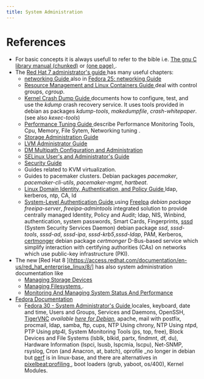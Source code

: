 ```yaml
---
title: System Administration
---
```



# References
-   For basic concepts it is always usefull to refer to the bible i.e.
    [The gnu C library manual
    (chunked)](http://www.gnu.org/software/libc/manual/html_node/)
    or [(one page)
    ](http://www.gnu.org/software/libc/manual/html_mono/libc.html).
-   The [Red Hat 7 administrator's guide
    ](https://access.redhat.com/documentation/en-us/red_hat_enterprise_linux/7/html/system_administrators_guide/)
    has many useful chapters:
    -   [networking Guide
        ]( https://access.redhat.com/documentation/en-us/red_hat_enterprise_linux/7/html/Networking_Guide/index.html)
        also in
        [Fedora 25: networking Guide
        ](https://docs.fedoraproject.org/en-US/Fedora/25/html/Networking_Guide/index.html)
    -   [Resource Management and Linux Containers Guide
        ](https://access.redhat.com/documentation/en-US/Red_Hat_Enterprise_Linux/7-Beta/html/Resource_Management_and_Linux_Containers_Guide/index.html)
        deal with control groups, _cgroup_.
    -   [Kernel Crash Dump Guide
        ](https://access.redhat.com/documentation/en-us/red_hat_enterprise_linux/7/html/Kernel_Crash_Dump_Guide/index.html)
        documents how to configure, test, and use the _kdump_ crash
        recovery service. It uses tools provided in debian as packages
        _kdump-tools_, _makedumpfile_, _crash-whitepaper_.
        (see also _kexec-tools_)
    -   [Performance Tuning Guide
        ](https://access.redhat.com/documentation/en-us/red_hat_enterprise_linux/7/html/Performance_Tuning_Guide/index.html)
        describe Performance Monitoring Tools, Cpu, Memory, File Sytem,
        Networking tuning .
    -   [Storage Administration Guide
        ]( https://access.redhat.com/documentation/en-us/red_hat_enterprise_linux/7/html/Storage_Administration_Guide/index.html)
    -   [LVM Administrator Guide
        ](https://access.redhat.com/documentation/en-us/red_hat_enterprise_linux/7/html/Logical_Volume_Manager_Administration/index.html)
    -   [DM Multipath Configuration and Administration
        ](https://access.redhat.com/documentation/en-us/red_hat_enterprise_linux/7/html/DM_Multipath/index.html)
    -   [SELinux User's and Administrator's Guide
        ](https://access.redhat.com/documentation/en-us/red_hat_enterprise_linux/7/html/SELinux_Users_and_Administrators_Guide/index.html)
    -   [Security Guide
        ]( https://access.redhat.com/documentation/en-us/red_hat_enterprise_linux/7/html/Security_Guide/index.html)
    -   Guides related to KVM virtualization.
    -   Guides to pacemaker clusters. Debian packages _pacemaker_,
        _pacemaker-cli-utils_, _pacemaker-mgmt_, _hartbeat_.
    -   [Linux Domain Identity, Authentication, and Policy Guide
        ]( https://access.redhat.com/documentation/en-us/red_hat_enterprise_linux/7/html/Linux_Domain_Identity_Authentication_and_Policy_Guide/index.html)
        ldap, kerberos, ntp, CA, Id
    -   [System-Level Authentication Guide
        ]( https://access.redhat.com/documentation/en-us/red_hat_enterprise_linux/7/html/System-Level_Authentication_Guide/index.html)
        using [FreeIpa](http://freeipa.org) _debian package
        freeipa-server_, _freeipa-admintools_ integrated solution to
        provide centrally managed Identity, Policy and Audit; ldap,
        NIS, Winbind, authentication, system passwords, Smart Cards,
        Fingerprints, [sssd](https://fedorahosted.org/sssd/) (System
        Security Services Daemon) debian package _ssd_, _sssd-tools_,
        _sssd-ad_, _sssd-ipa_, _sssd-krb5_,_sssd-ldap_, PAM, Kerberos,
        [certmonger](https://fedorahosted.org/certmonger/) debian
        package _certmonger_ D-Bus-based service which  simplify
        interaction with certifying authorities (CAs) on networks which
        use public-key infrastructure (PKI).
-   The new [Red Hat 8
    ](https://access.redhat.com/documentation/en-us/red_hat_enterprise_linux/8/]
    has also system administration documentation like
    -   [Managing Storage Devices
        ](https://access.redhat.com/documentation/en-us/red_hat_enterprise_linux/8/html/managing_storage_devices/)
    -   [Managing Filesystems
        ](https://access.redhat.com/documentation/en-us/red_hat_enterprise_linux/8/html/managing_file_systems/).
    -   [Monitoring And Managing System Status And Performance
        ](https://access.redhat.com/documentation/en-us/red_hat_enterprise_linux/8/html/monitoring_and_managing_system_status_and_performance/)
-   [Fedora Documentation](http://docs.fedoraproject.org/en-US/index.html)
    -   [Fedora 30 -  System Administrator's Guide
        ](https://docs.fedoraproject.org/en-US/fedora/f30/system-administrators-guide/)
        locales, keyboard, date and time, Users and Groups, Services
        and Daemons, OpenSSH, [TigerVNC](http://tigervnc.org/)
        _available [here for Debian](http://vnc.devloop.org.uk/)_,
        apache, mail with postfix, procmail,  ldap, samba, ftp, cups,
        NTP Using chrony, NTP Using ntpd, PTP Using ptp4l,
        System Monitoring Tools (ps, top, free), Block Devices and
        File Systems (lsblk, blkid, partx, findmnt, df, du),
        Hardware Information (lspci, lsusb, lspcmia, lscpu),
        Net-SNMP, rsyslog, Cron (and Anacron, at, batch), oprofile
        _no longer in debian but
        [perf](https://perf.wiki.kernel.org/index.php/Main_Page) is in
        linux-base, and there are alternatives in [pixelbeat:profiling
        ](http://www.pixelbeat.org/programming/profiling/), boot
        loaders (grub, yaboot, os/400), Kernel Modules.
